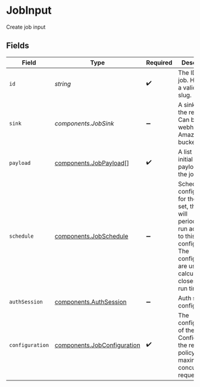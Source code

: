 # JobInput

Create job input


## Fields

| Field                                                                                                                                                                           | Type                                                                                                                                                                            | Required                                                                                                                                                                        | Description                                                                                                                                                                     |
| ------------------------------------------------------------------------------------------------------------------------------------------------------------------------------- | ------------------------------------------------------------------------------------------------------------------------------------------------------------------------------- | ------------------------------------------------------------------------------------------------------------------------------------------------------------------------------- | ------------------------------------------------------------------------------------------------------------------------------------------------------------------------------- |
| `id`                                                                                                                                                                            | *string*                                                                                                                                                                        | :heavy_check_mark:                                                                                                                                                              | The ID of the job. Has to be a valid URL slug.                                                                                                                                  |
| `sink`                                                                                                                                                                          | *components.JobSink*                                                                                                                                                            | :heavy_minus_sign:                                                                                                                                                              | A sink to send the results to. Can be a webhook or Amazon S3 bucket.                                                                                                            |
| `payload`                                                                                                                                                                       | [components.JobPayload](../../models/components/jobpayload.md)[]                                                                                                                | :heavy_check_mark:                                                                                                                                                              | A list of the initial payloads of the job.                                                                                                                                      |
| `schedule`                                                                                                                                                                      | [components.JobSchedule](../../models/components/jobschedule.md)                                                                                                                | :heavy_minus_sign:                                                                                                                                                              | Schedule configurations for the job. If set, the job will periodically run according to this configuration. The configurations are used to calculate the closest next run time. |
| `authSession`                                                                                                                                                                   | [components.AuthSession](../../models/components/authsession.md)                                                                                                                | :heavy_minus_sign:                                                                                                                                                              | Auth session configurations                                                                                                                                                     |
| `configuration`                                                                                                                                                                 | [components.JobConfiguration](../../models/components/jobconfiguration.md)                                                                                                      | :heavy_check_mark:                                                                                                                                                              | The configuration of the job. Configures the retry policy and maximum concurrent requests.                                                                                      |